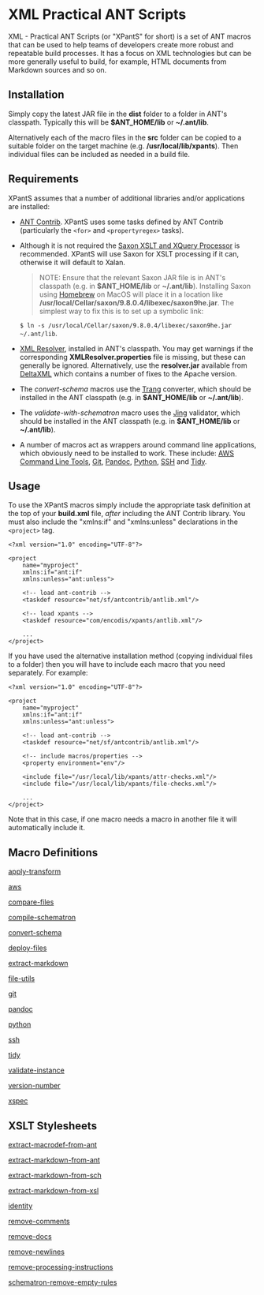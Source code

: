 # XML Practical ANT Scripts

XML - Practical ANT Scripts (or "XPantS" for short) is a set of ANT macros that can be used to help teams of developers create more robust and repeatable build processes. It has a focus on XML technologies but can be more generally useful to build, for example, HTML documents from Markdown
sources and so on.

## Installation

Simply copy the latest JAR file in the **dist** folder to a folder in ANT's classpath. Typically this will be **$ANT_HOME/lib** or **~/.ant/lib**.

Alternatively each of the macro files in the **src** folder can be copied to a suitable folder on the target machine (e.g. **/usr/local/lib/xpants**). Then individual files can be included as needed in a build file.

## Requirements

XPantS assumes that a number of additional libraries and/or applications are installed:

*   [ANT Contrib](https://sourceforge.net/projects/ant-contrib/files/ant-contrib/1.0b3/ant-contrib-1.0b3-bin.zip/download). XPantS uses some tasks defined by ANT Contrib (particularly the `<for>` and `<propertyregex>` tasks).

*   Although it is not required the [Saxon XSLT and XQuery Processor](https://www.saxonica.com/products/products.xml) is recommended. XPantS will use Saxon for XSLT processing if it can, otherwise it will default to Xalan.

    > NOTE: Ensure that the relevant Saxon JAR file is in ANT's classpath (e.g. in **$ANT_HOME/lib** or **~/.ant/lib**). Installing Saxon using [Homebrew](brew.sh) on MacOS will place it in a location like **/usr/local/Cellar/saxon/9.8.0.4/libexec/saxon9he.jar**. The simplest way to fix this is to set up a symbolic link:
    >
    `$ ln -s /usr/local/Cellar/saxon/9.8.0.4/libexec/saxon9he.jar ~/.ant/lib`.

*   [XML Resolver](http://www.java2s.com/Code/Jar/x/Downloadxmlresolverjar.htm), installed in ANT's classpath. You may get warnings if the corresponding **XMLResolver.properties** file is missing, but these can generally be ignored. Alternatively, use the **resolver.jar** available from [DeltaXML](https://docs.deltaxml.com/core/current/samples/FilesWithCatalog/ReadMe.html) which contains a number of fixes to the Apache version.

*   The *convert-schema* macros use the [Trang](http://www.thaiopensource.com/relaxng/trang.html) converter, which should be installed in the ANT classpath (e.g. in **$ANT_HOME/lib** or **~/.ant/lib**).

*   The *validate-with-schematron* macro uses the [Jing](http://www.thaiopensource.com/relaxng/jing.html) validator, which should be installed in the ANT classpath (e.g. in **$ANT_HOME/lib** or **~/.ant/lib**).

*   A number of macros act as wrappers around command line applications, which obviously need to be installed to work. These include: [AWS Command Line Tools](https://aws.amazon.com/cli/), [Git](https://github.com/git/git), [Pandoc](https://pandoc.org/), [Python](https://www.python.org/), [SSH](https://www.ssh.com/ssh/) and [Tidy](http://www.html-tidy.org/).

## Usage

To use the XPantS macros simply include the appropriate task definition at the top of your **build.xml** file, *after* including the ANT Contrib library. You must also include the "xmlns:if" and "xmlns:unless" declarations in the `<project>` tag.

```
<?xml version="1.0" encoding="UTF-8"?>

<project
    name="myproject"
    xmlns:if="ant:if"
    xmlns:unless="ant:unless">

    <!-- load ant-contrib -->
    <taskdef resource="net/sf/antcontrib/antlib.xml"/>

    <!-- load xpants -->
    <taskdef resource="com/encodis/xpants/antlib.xml"/>

    ...
</project>
```

If you have used the alternative installation method (copying individual files to a folder) then you will have to include each macro that you need separately. For example:


```
<?xml version="1.0" encoding="UTF-8"?>

<project
    name="myproject"
    xmlns:if="ant:if"
    xmlns:unless="ant:unless">

    <!-- load ant-contrib -->
    <taskdef resource="net/sf/antcontrib/antlib.xml"/>

    <!-- include macros/properties -->
    <property environment="env"/>

    <include file="/usr/local/lib/xpants/attr-checks.xml"/>
    <include file="/usr/local/lib/xpants/file-checks.xml"/>

    ...
</project>
```

Note that in this case, if one macro needs a macro in another file it will automatically include it.


## Macro Definitions

[apply-transform](apply-transform.md)

[aws](aws.md)

[compare-files](compare-files.md)

[compile-schematron](compile-schematron.md)

[convert-schema](convert-schema.md)

[deploy-files](deploy-files.md)

[extract-markdown](extract-markdown.md)

[file-utils](file-utils.md)

[git](git.md)

[pandoc](pandoc.md)

[python](python.md)

[ssh](ssh.md)

[tidy](tidy.md)

[validate-instance](validate-instance.md)

[version-number](version-number.md)

[xspec](xspec.md)


## XSLT Stylesheets

[extract-macrodef-from-ant](extract-macrodef-from-ant.md)

[extract-markdown-from-ant](extract-markdown-from-ant.md)

[extract-markdown-from-sch](extract-markdown-from-sch.md)

[extract-markdown-from-xsl](extract-markdown-from-xsl.md)

[identity](identity.md)

[remove-comments](remove-comments.md)

[remove-docs](remove-docs.md)

[remove-newlines](remove-newlines.md)

[remove-processing-instructions](remove-processing-instructions.md)

[schematron-remove-empty-rules](schematron-remove-empty-rules.md)
